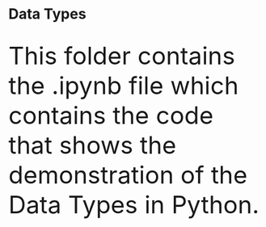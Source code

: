 <h1>Data Types</h1>
<br>
<font size="12">This folder contains the .ipynb file which contains the code that shows the demonstration of the Data Types in Python.</font>
